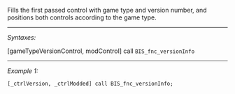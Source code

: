 Fills the first passed control with game type and version number, and positions both controls according to the game type.


---
*Syntaxes:*

[gameTypeVersionControl, modControl] call `BIS_fnc_versionInfo`

---
*Example 1:*

```sqf
[_ctrlVersion, _ctrlModded] call BIS_fnc_versionInfo;
```